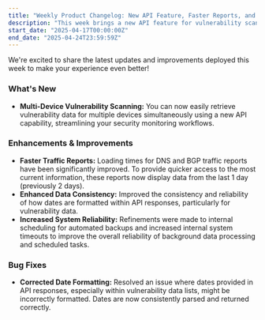 ```yaml
---
title: "Weekly Product Changelog: New API Feature, Faster Reports, and Reliability Boosts"
description: "This week brings a new API feature for vulnerability scanning across multiple devices, improved speed for data reports, enhanced backend reliability, and important bug fixes."
start_date: "2025-04-17T00:00:00Z"
end_date: "2025-04-24T23:59:59Z"
---
```


We're excited to share the latest updates and improvements deployed this week to make your experience even better!

### What's New

*   **Multi-Device Vulnerability Scanning:** You can now easily retrieve vulnerability data for multiple devices simultaneously using a new API capability, streamlining your security monitoring workflows.

### Enhancements & Improvements

*   **Faster Traffic Reports:** Loading times for DNS and BGP traffic reports have been significantly improved. To provide quicker access to the most current information, these reports now display data from the last 1 day (previously 2 days).
*   **Enhanced Data Consistency:** Improved the consistency and reliability of how dates are formatted within API responses, particularly for vulnerability data.
*   **Increased System Reliability:** Refinements were made to internal scheduling for automated backups and increased internal system timeouts to improve the overall reliability of background data processing and scheduled tasks.

### Bug Fixes

*   **Corrected Date Formatting:** Resolved an issue where dates provided in API responses, especially within vulnerability data lists, might be incorrectly formatted. Dates are now consistently parsed and returned correctly.

